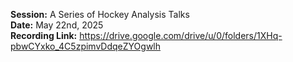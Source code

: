 **Session:** A Series of Hockey Analysis Talks <br>
**Date:** May 22nd, 2025 <br>
**Recording Link:** https://drive.google.com/drive/u/0/folders/1XHq-pbwCYxko_4C5zpimvDdqeZYOgwlh
